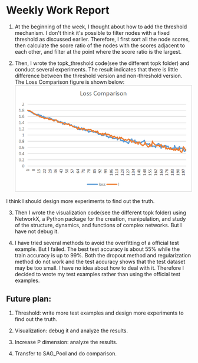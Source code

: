 Weekly Work Report
==================

1.  At the beginning of the week, I thought about how to add the threshold mechanism. I don't think it's possible to filter nodes with a fixed threshold as discussed earlier. Therefore, I first sort all the node scores, then calculate the score ratio of the nodes with the scores adjacent to each other, and filter at the point where the score ratio is the largest.

2.  Then, I wrote the topk_threshold code(see the different topk folder) and conduct several experiments. The result indicates that there is little difference between the threshold version and non-threshold version. The Loss Comparison figure is shown below:
![a2eb3cb086b763c5fbe2d875df8b9a5](media/a942e6e2a8ba102565fe8b3d675191cb.png)

I think I should design more experiments to find out the truth.

3.  Then I wrote the visualization code(see the different topk folder) using NetworkX, a Python package for the creation, manipulation, and study of the structure, dynamics, and functions of complex networks. But I have not debug it.

4.  I have tried several methods to avoid the overfitting of a official test example. But I failed. The best test accuracy is about 55% while the train accuracy is up to 99%. Both the dropout method and regularization method do not work and the test accuracy shows that the test dataset may be too small. I have no idea about how to deal with it. Therefore I decided to wrote my test examples rather than using the official test examples.

Future plan:
------------

1.  Threshold: write more test examples and design more experiments to find out the truth.

2.  Visualization: debug it and analyze the results.

3.  Increase P dimension: analyze the results.

4.  Transfer to SAG_Pool and do comparison.
